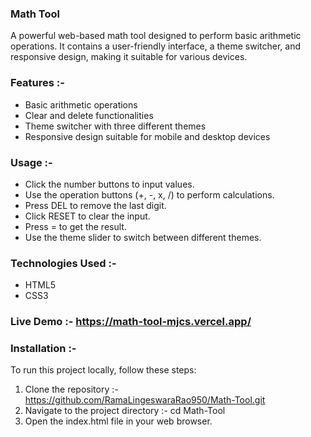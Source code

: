 ### Math Tool
A powerful web-based math tool designed to perform basic arithmetic operations. It contains a user-friendly interface, a theme switcher, and responsive design, making it suitable for various devices.

 ### Features :-
- Basic arithmetic operations
- Clear and delete functionalities
- Theme switcher with three different themes
- Responsive design suitable for mobile and desktop devices

### Usage :-
- Click the number buttons to input values.
- Use the operation buttons (+, -, x, /) to perform calculations.
- Press DEL to remove the last digit.
- Click RESET to clear the input.
- Press = to get the result.
- Use the theme slider to switch between different themes.

### Technologies Used :-
- HTML5
- CSS3

### Live Demo :- https://math-tool-mjcs.vercel.app/

### Installation :-
To run this project locally, follow these steps:

1. Clone the repository :-
   https://github.com/RamaLingeswaraRao950/Math-Tool.git
2. Navigate to the project directory :-
   cd Math-Tool
3. Open the index.html file in your web browser.
